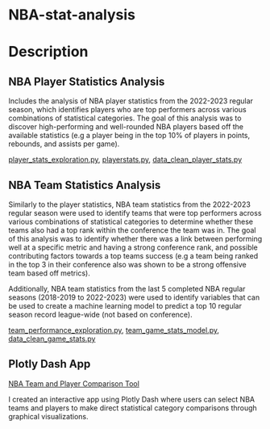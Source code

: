 # NBA-stat-analysis

# Description

## NBA Player Statistics Analysis 
Includes the analysis of NBA player statistics from the 2022-2023 regular season, which identifies players who are top performers across various combinations of statistical categories. The goal of this analysis was to discover high-performing and well-rounded NBA players based off the available statistics (e.g a player being in the top 10% of players in points, rebounds, and assists per game).

[player_stats_exploration.py](https://github.com/tiffanyng23/NBA-stat-analysis/blob/main/player_stats_exploration.py), [playerstats.py](https://github.com/tiffanyng23/NBA-stat-analysis/blob/main/playerstats.py), [data_clean_player_stats.py](https://github.com/tiffanyng23/NBA-stat-analysis/blob/main/data_clean_player_stats.py)

## NBA Team Statistics Analysis
Similarly to the player statistics, NBA team statistics from the 2022-2023 regular season were used to identify teams that were top performers across various combinations of statistical categories to determine whether these teams also had a top rank within the conference the team was in. The goal of this analysis was to identify whether there was a link between performing well at a specific metric and having a strong conference rank, and possible contributing factors towards a top teams success (e.g a team being ranked in the top 3 in their conference also was shown to be a strong offensive team based off metrics).


Additionally, NBA team statistics from the last 5 completed NBA regular seasons (2018-2019 to 2022-2023) were used to identify variables that can be used to create a machine learning model to predict a top 10 regular season record league-wide (not based on conference). 

[team_performance_exploration.py](https://github.com/tiffanyng23/NBA-stat-analysis/blob/main/team_performance_exploration.py), [team_game_stats_model.py](https://github.com/tiffanyng23/NBA-stat-analysis/blob/main/team_game_stats_model.py), [data_clean_game_stats.py](https://github.com/tiffanyng23/NBA-stat-analysis/blob/main/data_clean_game_stats.py)


## Plotly Dash App
[NBA Team and Player Comparison Tool](https://nba-comparison-tool-2ffc697c653c.herokuapp.com/)

I created an interactive app using Plotly Dash where users can select NBA teams and players to make direct statistical category comparisons through graphical visualizations.
